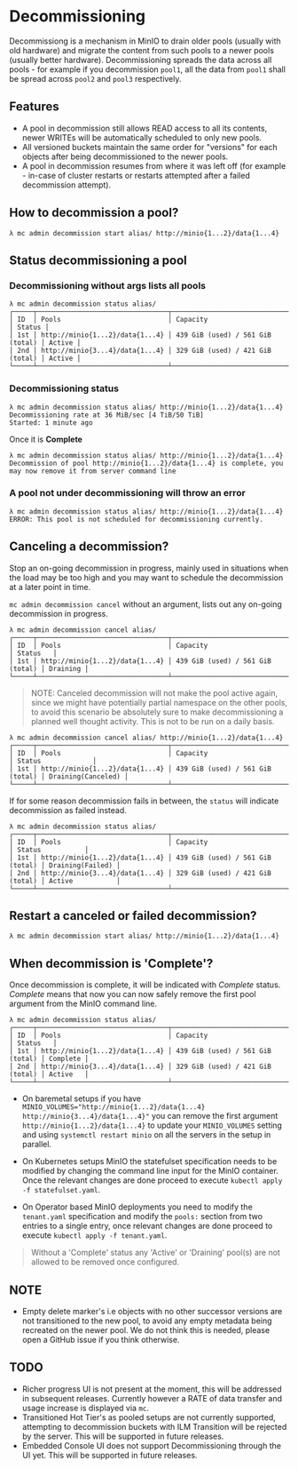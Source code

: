 # Decommissioning

Decommissiong is a mechanism in MinIO to drain older pools (usually with old hardware) and migrate the content from such pools to a newer pools (usually better hardware). Decommissioning spreads the data across all pools - for example if you decommission `pool1`, all the data from `pool1` shall be spread across `pool2` and `pool3` respectively.

## Features

- A pool in decommission still allows READ access to all its contents, newer WRITEs will be automatically scheduled to only new pools.
- All versioned buckets maintain the same order for "versions" for each objects after being decommissioned to the newer pools.
- A pool in decommission resumes from where it was left off (for example - in-case of cluster restarts or restarts attempted after a failed decommission attempt).

## How to decommission a pool?

```
λ mc admin decommission start alias/ http://minio{1...2}/data{1...4}
```

## Status decommissioning a pool

### Decommissioning without args lists all pools

```
λ mc admin decommission status alias/
┌─────┬─────────────────────────────────┬──────────────────────────────────┬────────┐
│ ID  │ Pools                           │ Capacity                         │ Status │
│ 1st │ http://minio{1...2}/data{1...4} │ 439 GiB (used) / 561 GiB (total) │ Active │
│ 2nd │ http://minio{3...4}/data{1...4} │ 329 GiB (used) / 421 GiB (total) │ Active │
└─────┴─────────────────────────────────┴──────────────────────────────────┴────────┘
```

### Decommissioning status

```
λ mc admin decommission status alias/ http://minio{1...2}/data{1...4}
Decommissioning rate at 36 MiB/sec [4 TiB/50 TiB]
Started: 1 minute ago
```

Once it is **Complete**

```
λ mc admin decommission status alias/ http://minio{1...2}/data{1...4}
Decommission of pool http://minio{1...2}/data{1...4} is complete, you may now remove it from server command line
```

### A pool not under decommissioning will throw an error

```
λ mc admin decommission status alias/ http://minio{1...2}/data{1...4}
ERROR: This pool is not scheduled for decommissioning currently.
```

## Canceling a decommission?

Stop an on-going decommission in progress, mainly used in situations when the load may be too high and you may want to schedule the decommission at a later point in time.

`mc admin decommission cancel` without an argument, lists out any on-going decommission in progress.

```
λ mc admin decommission cancel alias/
┌─────┬─────────────────────────────────┬──────────────────────────────────┬──────────┐
│ ID  │ Pools                           │ Capacity                         │ Status   │
│ 1st │ http://minio{1...2}/data{1...4} │ 439 GiB (used) / 561 GiB (total) │ Draining │
└─────┴─────────────────────────────────┴──────────────────────────────────┴──────────┘
```

> NOTE: Canceled decommission will not make the pool active again, since we might have  potentially partial namespace on the other pools, to avoid this scenario be absolutely sure to make decommissioning a planned well thought activity. This is not to be run on a daily basis.

```
λ mc admin decommission cancel alias/ http://minio{1...2}/data{1...4}
┌─────┬─────────────────────────────────┬──────────────────────────────────┬────────────────────┐
│ ID  │ Pools                           │ Capacity                         │ Status             │
│ 1st │ http://minio{1...2}/data{1...4} │ 439 GiB (used) / 561 GiB (total) │ Draining(Canceled) │
└─────┴─────────────────────────────────┴──────────────────────────────────┴────────────────────┘
```

If for some reason decommission fails in between, the `status` will indicate decommission as failed instead.

```
λ mc admin decommission status alias/
┌─────┬─────────────────────────────────┬──────────────────────────────────┬──────────────────┐
│ ID  │ Pools                           │ Capacity                         │ Status           │
│ 1st │ http://minio{1...2}/data{1...4} │ 439 GiB (used) / 561 GiB (total) │ Draining(Failed) │
│ 2nd │ http://minio{3...4}/data{1...4} │ 329 GiB (used) / 421 GiB (total) │ Active           │
└─────┴─────────────────────────────────┴──────────────────────────────────┴──────────────────┘
```

## Restart a canceled or failed decommission?

```
λ mc admin decommission start alias/ http://minio{1...2}/data{1...4}
```

## When decommission is 'Complete'?

Once decommission is complete, it will be indicated with *Complete* status.  *Complete* means that now you can now safely remove the first pool argument from the MinIO command line.

```
λ mc admin decommission status alias/
┌─────┬─────────────────────────────────┬──────────────────────────────────┬──────────┐
│ ID  │ Pools                           │ Capacity                         │ Status   │
│ 1st │ http://minio{1...2}/data{1...4} │ 439 GiB (used) / 561 GiB (total) │ Complete │
│ 2nd │ http://minio{3...4}/data{1...4} │ 329 GiB (used) / 421 GiB (total) │ Active   │
└─────┴─────────────────────────────────┴──────────────────────────────────┴──────────┘
```

- On baremetal setups if you have `MINIO_VOLUMES="http://minio{1...2}/data{1...4} http://minio{3...4}/data{1...4}"` you can remove the first argument `http://minio{1...2}/data{1...4}` to update your `MINIO_VOLUMES` setting and using `systemctl restart minio` on all the servers in the setup in parallel.

- On Kubernetes setups MinIO the statefulset specification needs to be modified by changing the command line input for the MinIO container. Once the relevant changes are done proceed to execute `kubectl apply -f statefulset.yaml`.

- On Operator based MinIO deployments you need to modify the `tenant.yaml` specification and modify the `pools:` section from two entries to a single entry, once relevant changes are done proceed to execute `kubectl apply -f tenant.yaml`.

> Without a 'Complete' status any 'Active' or 'Draining' pool(s) are not allowed to be removed once configured.

## NOTE

- Empty delete marker's i.e objects with no other successor versions are not transitioned to the new pool, to avoid any empty metadata being recreated on the newer pool. We do not think this is needed, please open a GitHub issue if you think otherwise.

## TODO

- Richer progress UI is not present at the moment, this will be addressed in subsequent releases. Currently however a RATE of data transfer and usage increase is displayed via `mc`.
- Transitioned Hot Tier's as pooled setups are not currently supported, attempting to decommission buckets with ILM Transition will be rejected by the server. This will be supported in future releases.
- Embedded Console UI does not support Decommissioning through the UI yet. This will be supported in future releases.

